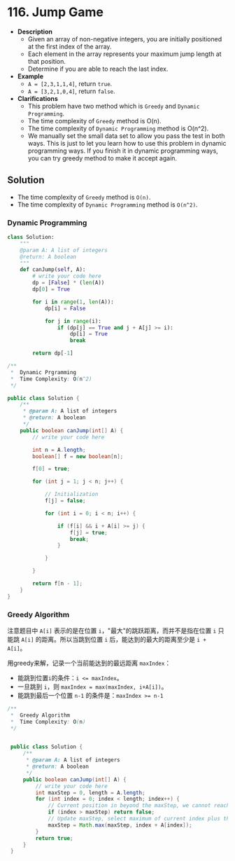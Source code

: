 # 116. Jump Game

- **Description**
    - Given an array of non-negative integers, you are initially positioned at the first index of the array.
    - Each element in the array represents your maximum jump length at that position.
    - Determine if you are able to reach the last index.
- **Example**
    - `A = [2,3,1,1,4]`, return `true`.
    - `A = [3,2,1,0,4]`, return `false`.
- **Clarifications**
    - This problem have two method which is `Greedy` and `Dynamic Programming`.
    - The time complexity of `Greedy` method is O(n).
    - The time complexity of `Dynamic Programming` method is O(n^2).
    - We manually set the small data set to allow you pass the test in both ways. This is just to let you learn how to use this problem in dynamic programming ways. If you finish it in dynamic programming ways, you can try greedy method to make it accept again.

## Solution

- The time complexity of `Greedy` method is `O(n)`.
- The time complexity of `Dynamic Programming` method is `O(n^2)`.

### Dynamic Programming

```python
class Solution:
    """
    @param A: A list of integers
    @return: A boolean
    """
    def canJump(self, A):
        # write your code here
        dp = [False] * (len(A))
        dp[0] = True

        for i in range(1, len(A)):
            dp[i] = False

            for j in range(i):
                if (dp[j] == True and j + A[j] >= i):
                    dp[i] = True
                    break

        return dp[-1]

```

```java
/**
 *  Dynamic Prgramming
 *  Time Complexity: O(n^2)
 */

public class Solution {
    /**
     * @param A: A list of integers
     * @return: A boolean
     */
    public boolean canJump(int[] A) {
        // write your code here

        int n = A.length;
        boolean[] f = new boolean[n];

        f[0] = true;

        for (int j = 1; j < n; j++) {

            // Initialization
            f[j] = false;

            for (int i = 0; i < n; i++) {

                if (f[i] && i + A[i] >= j) {
                    f[j] = true;
                    break;
                }

            }

        }

        return f[n - 1];
    }
}
```

### Greedy Algorithm

注意题目中 `A[i]` 表示的是在位置 `i`，"最大"的跳跃距离，而并不是指在位置 `i` 只能跳 `A[i]` 的距离。所以当跳到位置 `i` 后，能达到的最大的距离至少是 `i + A[i]`。

用greedy来解，记录一个当前能达到的最远距离 `maxIndex`：

- 能跳到位置`i`的条件：`i <= maxIndex`。  
- 一旦跳到 `i`，则 `maxIndex = max(maxIndex, i+A[i])`。  
- 能跳到最后一个位置 `n-1` 的条件是：`maxIndex >= n-1`

```java
/**
 *  Greedy Algorithm
 *  Time Complexity: O(n)
 */


 public class Solution {
     /**
      * @param A: A list of integers
      * @return: A boolean
      */
     public boolean canJump(int[] A) {
         // write your code here
         int maxStep = 0, length = A.length;
         for (int index = 0; index < length; index++) {
             // Current position in beyond the maxStep, we cannot reach this position from previous jump
             if (index > maxStep) return false;
             // Update maxStep, select maximum of current index plus the jump step at position index and previous maxStep
             maxStep = Math.max(maxStep, index + A[index]);
         }
         return true;
     }
 }
```
